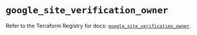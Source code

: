 # `google_site_verification_owner`

Refer to the Terraform Registry for docs: [`google_site_verification_owner`](https://registry.terraform.io/providers/hashicorp/google-beta/6.23.0/docs/resources/google_site_verification_owner).
